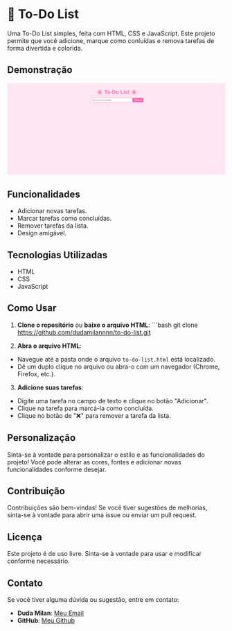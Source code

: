 # 🌸 To-Do List

Uma To-Do List simples, feita com HTML, CSS e JavaScript. Este projeto permite que você adicione, marque como conluídas e remova tarefas de forma divertida e colorida.

## Demonstração

![Demonstração da To-Do List](https://raw.githubusercontent.com/dudamilannnn/to-do-list/main/demonstração-to-do-list.jpg)

## Funcionalidades

- Adicionar novas tarefas.
- Marcar tarefas como concluídas.
- Remover tarefas da lista.
- Design amigável.

## Tecnologias Utilizadas

- HTML
- CSS
- JavaScript

## Como Usar

1. **Clone o repositório** ou **baixe o arquivo HTML**: ```bash git clone https://github.com/dudamilannnn/to-do-list.git

2. **Abra o arquivo HTML**:

- Navegue até a pasta onde o arquivo `to-do-list.html` está localizado.
- Dê um duplo clique no arquivo ou abra-o com um navegador (Chrome, Firefox, etc.).

3. **Adicione suas tarefas**:

- Digite uma tarefa no campo de texto e clique no botão "Adicionar".
- Clique na tarefa para marcá-la como concluída.
- Clique no botão de "❌" para remover a tarefa da lista.

## Personalização

Sinta-se à vontade para personalizar o estilo e as funcionalidades do projeto! Você pode alterar as cores, fontes e adicionar novas funcionalidades conforme desejar.

## Contribuição

Contribuições são bem-vindas! Se você tiver sugestões de melhorias, sinta-se à vontade para abrir uma issue ou enviar um pull request.

## Licença

Este projeto é de uso livre. Sinta-se à vontade para usar e modificar conforme necessário.

## Contato

Se você tiver alguma dúvida ou sugestão, entre em contato:

- **Duda Milan**: [Meu Email](mariaeduardamilan9@gmail.com)
- **GitHub**: [Meu Github](https://github.com/dudamilannnn)
